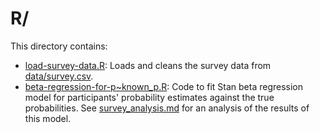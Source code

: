 # R/

This directory contains:

- [load-survey-data.R](load-survey-data.R): Loads and cleans the survey data from [data/survey.csv](../data/survey.csv).
- [beta-regression-for-p~known_p.R](beta-regression-for-p~known_p.R): Code to fit Stan beta regression model for participants' probability estimates against the true probabilities. See [survey_analysis.md](../survey_analysis.md) for an analysis of the results of this model.

